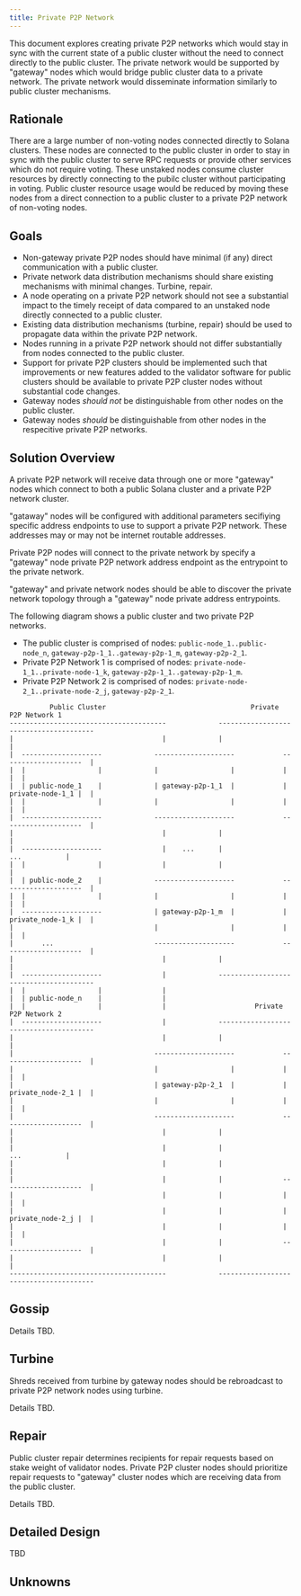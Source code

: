 ```yaml
---
title: Private P2P Network
---
```


This document explores creating private P2P networks which would
stay in sync with the current state of a public cluster without the need to connect
directly to the public cluster. The private network would be supported by "gateway" nodes
which would bridge public cluster data to a private network. The private network would
disseminate information similarly to public cluster mechanisms.

## Rationale
There are a large number of non-voting nodes connected directly to Solana clusters.
These nodes are connected to the public cluster in order to stay in sync with the public cluster to serve RPC requests or provide other
services which do not require voting. These unstaked nodes consume cluster resources
by directly connecting to the pubilc cluster without participating in voting. Public cluster resource usage would be reduced by moving these nodes from a direct connection to a public cluster to a private P2P network of non-voting nodes.

## Goals
- Non-gateway private P2P nodes should have minimal (if any) direct communication with a public cluster.
- Private network data distribution mechanisms should share existing mechanisms with minimal
changes. Turbine, repair.
- A node operating on a private P2P network should not see a substantial impact to the timely receipt of data compared to an unstaked node directly connected to a public cluster.
- Existing data distribution mechanisms (turbine, repair) should be used to propagate data within the private P2P network.
- Nodes running in a private P2P network should not differ substantially from nodes connected to the public cluster.
- Support for private P2P clusters should be implemented such that improvements or new features added to the validator software for public clusters should be available to private P2P cluster nodes without substantial code changes.
- Gateway nodes _should not_ be distinguishable from other nodes on the public cluster.
- Gateway nodes _should_ be distinguishable from other nodes in the respecitive private P2P networks.

## Solution Overview
A private P2P network will receive data through one or more "gateway" nodes which connect to both
a public Solana cluster and a private P2P network cluster.

"gataway" nodes will be configured with additional parameters secifiying specific address endpoints to use to support a private P2P network. These addresses may or may not be internet routable addresses.

Private P2P nodes will connect to the private network by specify a "gateway" node private P2P network address endpoint as the entrypoint to the private network.

"gateway" and private network nodes should be able to discover the private network topology
through a "gateway" node private address entrypoints.

The following diagram shows a public cluster and two private P2P networks.
- The public cluster is comprised of nodes: `public-node_1..public-node_n`, `gateway-p2p-1_1..gateway-p2p-1_m`, `gateway-p2p-2_1`.
- Private P2P Network 1 is comprised of nodes: `private-node-1_1..private-node-1_k`, `gateway-p2p-1_1..gateway-p2p-1_m`.
- Private P2P Network 2 is comprised of nodes: `private-node-2_1..private-node-2_j`, `gateway-p2p-2_1`.

```
          Public Cluster                                    Private P2P Network 1
---------------------------------------             ---------------------------------------
|                                     |             |                                     |
|  --------------------             --------------------            --------------------  |
|  |                  |             |                  |            |                  |  |
|  | public-node_1    |             | gateway-p2p-1_1  |            | private-node-1_1 |  |
|  |                  |             |                  |            |                  |  |
|  --------------------             --------------------            --------------------  |
|                                     |             |                                     |
|  --------------------               |    ...      |                       ...           |
|  |                  |               |             |                                     |
|  | public-node_2    |             --------------------            --------------------  |
|  |                  |             |                  |            |                  |  |
|  --------------------             | gateway-p2p-1_m  |            | private_node-1_k |  |
|                                   |                  |            |                  |  |
|       ...                         --------------------            --------------------  |
|                                     |             |                                     |
|  --------------------               |             ---------------------------------------
|  |                  |               |
|  | public-node_n    |               |
|  |                  |               |                      Private P2P Network 2
|  --------------------               |             ---------------------------------------
|                                     |             |                                     |
|                                   --------------------            --------------------  |
|                                   |                  |            |                  |  |
|                                   | gateway-p2p-2_1  |            | private_node-2_1 |  |
|                                   |                  |            |                  |  |
|                                   --------------------            --------------------  |
|                                     |             |                                     |
|                                     |             |                       ...           |
|                                     |             |                                     |
|                                     |             |               --------------------  |
|                                     |             |               |                  |  |
|                                     |             |               | private_node-2_j |  |
|                                     |             |               |                  |  |
|                                     |             |               --------------------  |
|                                     |             |                                     |
---------------------------------------             ---------------------------------------
```


## Gossip
Details TBD.

## Turbine
Shreds received from turbine by gateway nodes should be rebroadcast to private P2P network nodes using turbine.

Details TBD.

## Repair
Public cluster repair determines recipients for repair requests based on stake weight of validator nodes.
Private P2P cluster nodes should prioritize repair requests to "gateway" cluster nodes which
are receiving data from the public cluster.

Details TBD.

## Detailed Design
TBD

## Unknowns


